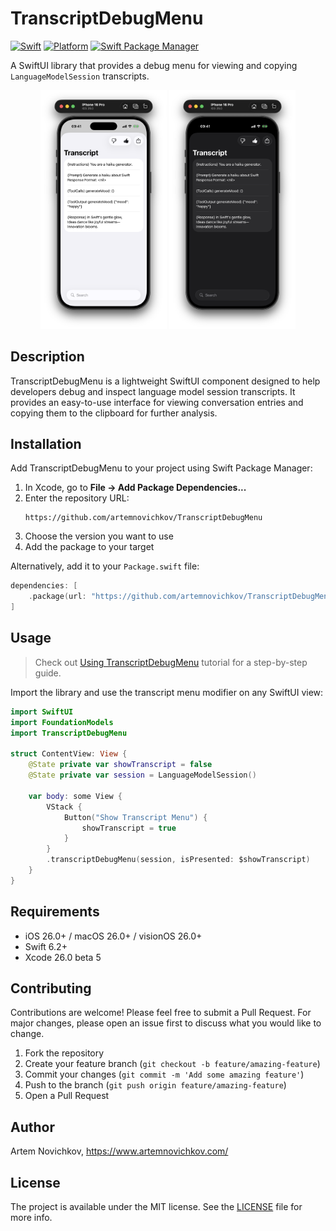 # TranscriptDebugMenu

[![Swift](https://img.shields.io/badge/Swift-6.2+-FA7343?style=flat&logo=swift&logoColor=white)](https://swift.org)
[![Platform](https://img.shields.io/badge/Platform-iOS%2026%2B%20%7C%20macOS%2026%2B%20%7C%20visionOS%2026%2B-blue)](https://developer.apple.com)
[![Swift Package Manager](https://img.shields.io/badge/SPM-compatible-brightgreen.svg)](https://swift.org/package-manager/)

A SwiftUI library that provides a debug menu for viewing and copying `LanguageModelSession` transcripts.

<p align="center">
  <img src=".github/screenshot1.png" width="40%" />
  <img src=".github/screenshot2.png" width="40%" />
</p>

## Description

TranscriptDebugMenu is a lightweight SwiftUI component designed to help developers debug and inspect language model session transcripts. It provides an easy-to-use interface for viewing conversation entries and copying them to the clipboard for further analysis.

## Installation

Add TranscriptDebugMenu to your project using Swift Package Manager:

1. In Xcode, go to **File → Add Package Dependencies...**
2. Enter the repository URL:
   ```
   https://github.com/artemnovichkov/TranscriptDebugMenu
   ```
3. Choose the version you want to use
4. Add the package to your target

Alternatively, add it to your `Package.swift` file:

```swift
dependencies: [
    .package(url: "https://github.com/artemnovichkov/TranscriptDebugMenu", from: "1.3.0")
]
```

## Usage

> Check out [Using TranscriptDebugMenu](https://artemnovichkov.github.io/TranscriptDebugMenu/tutorials/transcriptdebugmenu/usingtranscriptdebugmenu) tutorial for a step-by-step guide.

Import the library and use the transcript menu modifier on any SwiftUI view:

```swift
import SwiftUI
import FoundationModels
import TranscriptDebugMenu

struct ContentView: View {
    @State private var showTranscript = false
    @State private var session = LanguageModelSession()
    
    var body: some View {
        VStack {
            Button("Show Transcript Menu") {
                showTranscript = true
            }
        }
        .transcriptDebugMenu(session, isPresented: $showTranscript)
    }
}
```

## Requirements

- iOS 26.0+ / macOS 26.0+ / visionOS 26.0+
- Swift 6.2+
- Xcode 26.0 beta 5

## Contributing

Contributions are welcome! Please feel free to submit a Pull Request. For major changes, please open an issue first to discuss what you would like to change.

1. Fork the repository
2. Create your feature branch (`git checkout -b feature/amazing-feature`)
3. Commit your changes (`git commit -m 'Add some amazing feature'`)
4. Push to the branch (`git push origin feature/amazing-feature`)
5. Open a Pull Request

## Author

Artem Novichkov, https://www.artemnovichkov.com/

## License

The project is available under the MIT license. See the [LICENSE](./LICENSE) file for more info.

